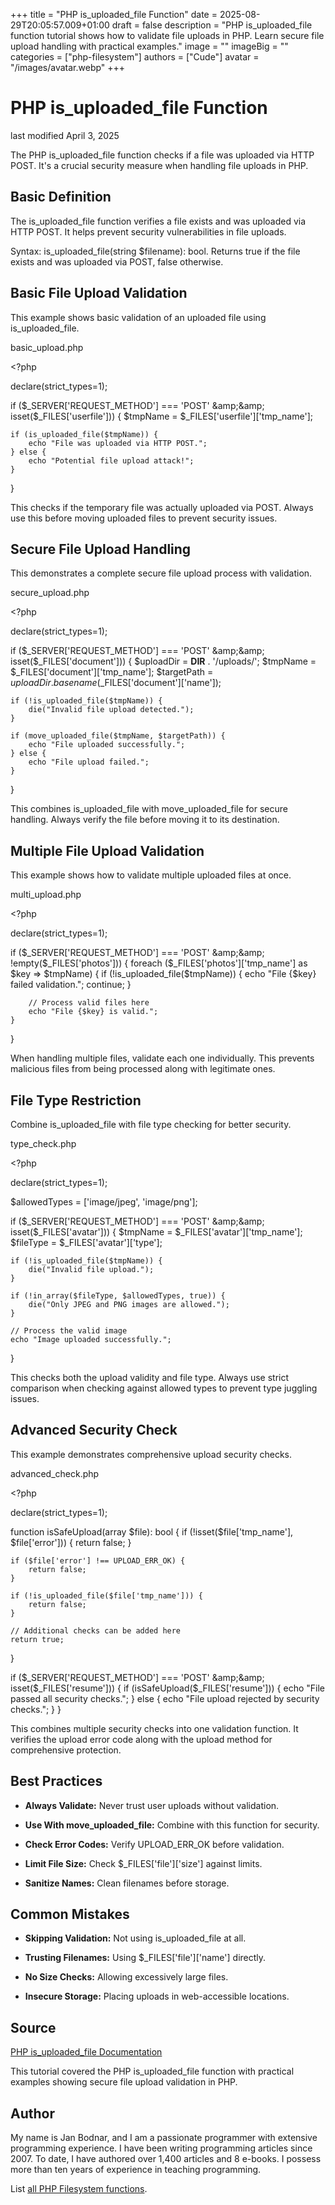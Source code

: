 +++
title = "PHP is_uploaded_file Function"
date = 2025-08-29T20:05:57.009+01:00
draft = false
description = "PHP is_uploaded_file function tutorial shows how to validate file uploads in PHP. Learn secure file upload handling with practical examples."
image = ""
imageBig = ""
categories = ["php-filesystem"]
authors = ["Cude"]
avatar = "/images/avatar.webp"
+++

# PHP is_uploaded_file Function

last modified April 3, 2025

The PHP is_uploaded_file function checks if a file was uploaded via
HTTP POST. It's a crucial security measure when handling file uploads in PHP.

## Basic Definition

The is_uploaded_file function verifies a file exists and was
uploaded via HTTP POST. It helps prevent security vulnerabilities in file uploads.

Syntax: is_uploaded_file(string $filename): bool. Returns true if
the file exists and was uploaded via POST, false otherwise.

## Basic File Upload Validation

This example shows basic validation of an uploaded file using
is_uploaded_file.

basic_upload.php
  

&lt;?php

declare(strict_types=1);

if ($_SERVER['REQUEST_METHOD'] === 'POST' &amp;&amp; isset($_FILES['userfile'])) {
    $tmpName = $_FILES['userfile']['tmp_name'];
    
    if (is_uploaded_file($tmpName)) {
        echo "File was uploaded via HTTP POST.";
    } else {
        echo "Potential file upload attack!";
    }
}

This checks if the temporary file was actually uploaded via POST. Always use this
before moving uploaded files to prevent security issues.

## Secure File Upload Handling

This demonstrates a complete secure file upload process with validation.

secure_upload.php
  

&lt;?php

declare(strict_types=1);

if ($_SERVER['REQUEST_METHOD'] === 'POST' &amp;&amp; isset($_FILES['document'])) {
    $uploadDir = __DIR__ . '/uploads/';
    $tmpName = $_FILES['document']['tmp_name'];
    $targetPath = $uploadDir . basename($_FILES['document']['name']);
    
    if (!is_uploaded_file($tmpName)) {
        die("Invalid file upload detected.");
    }
    
    if (move_uploaded_file($tmpName, $targetPath)) {
        echo "File uploaded successfully.";
    } else {
        echo "File upload failed.";
    }
}

This combines is_uploaded_file with move_uploaded_file
for secure handling. Always verify the file before moving it to its destination.

## Multiple File Upload Validation

This example shows how to validate multiple uploaded files at once.

multi_upload.php
  

&lt;?php

declare(strict_types=1);

if ($_SERVER['REQUEST_METHOD'] === 'POST' &amp;&amp; !empty($_FILES['photos'])) {
    foreach ($_FILES['photos']['tmp_name'] as $key =&gt; $tmpName) {
        if (!is_uploaded_file($tmpName)) {
            echo "File {$key} failed validation.";
            continue;
        }
        
        // Process valid files here
        echo "File {$key} is valid.";
    }
}

When handling multiple files, validate each one individually. This prevents
malicious files from being processed along with legitimate ones.

## File Type Restriction

Combine is_uploaded_file with file type checking for better security.

type_check.php
  

&lt;?php

declare(strict_types=1);

$allowedTypes = ['image/jpeg', 'image/png'];

if ($_SERVER['REQUEST_METHOD'] === 'POST' &amp;&amp; isset($_FILES['avatar'])) {
    $tmpName = $_FILES['avatar']['tmp_name'];
    $fileType = $_FILES['avatar']['type'];
    
    if (!is_uploaded_file($tmpName)) {
        die("Invalid file upload.");
    }
    
    if (!in_array($fileType, $allowedTypes, true)) {
        die("Only JPEG and PNG images are allowed.");
    }
    
    // Process the valid image
    echo "Image uploaded successfully.";
}

This checks both the upload validity and file type. Always use strict comparison
when checking against allowed types to prevent type juggling issues.

## Advanced Security Check

This example demonstrates comprehensive upload security checks.

advanced_check.php
  

&lt;?php

declare(strict_types=1);

function isSafeUpload(array $file): bool {
    if (!isset($file['tmp_name'], $file['error'])) {
        return false;
    }
    
    if ($file['error'] !== UPLOAD_ERR_OK) {
        return false;
    }
    
    if (!is_uploaded_file($file['tmp_name'])) {
        return false;
    }
    
    // Additional checks can be added here
    return true;
}

if ($_SERVER['REQUEST_METHOD'] === 'POST' &amp;&amp; isset($_FILES['resume'])) {
    if (isSafeUpload($_FILES['resume'])) {
        echo "File passed all security checks.";
    } else {
        echo "File upload rejected by security checks.";
    }
}

This combines multiple security checks into one validation function. It verifies
the upload error code along with the upload method for comprehensive protection.

## Best Practices

- **Always Validate:** Never trust user uploads without validation.

- **Use With move_uploaded_file:** Combine with this function for security.

- **Check Error Codes:** Verify UPLOAD_ERR_OK before validation.

- **Limit File Size:** Check $_FILES['file']['size'] against limits.

- **Sanitize Names:** Clean filenames before storage.

## Common Mistakes

- **Skipping Validation:** Not using is_uploaded_file at all.

- **Trusting Filenames:** Using $_FILES['file']['name'] directly.

- **No Size Checks:** Allowing excessively large files.

- **Insecure Storage:** Placing uploads in web-accessible locations.

## Source

[PHP is_uploaded_file Documentation](https://www.php.net/manual/en/function.is-uploaded-file.php)

This tutorial covered the PHP is_uploaded_file function with
practical examples showing secure file upload validation in PHP.

## Author

My name is Jan Bodnar, and I am a passionate programmer with extensive
programming experience. I have been writing programming articles since 2007.
To date, I have authored over 1,400 articles and 8 e-books. I possess more
than ten years of experience in teaching programming.

List [all PHP Filesystem functions](/php/#php-fs).